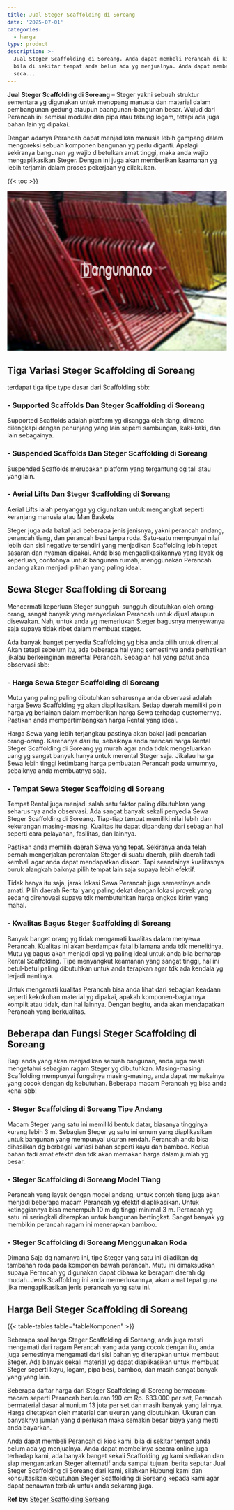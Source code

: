 ```yaml
---
title: Jual Steger Scaffolding di Soreang
date: '2025-07-01'
categories:
  - harga
type: product
description: >-
  Jual Steger Scaffolding di Soreang. Anda dapat membeli Perancah di kios kami,
  bila di sekitar tempat anda belum ada yg menjualnya. Anda dapat membelinya
  seca...
---
```


**Jual Steger Scaffolding di Soreang** – Steger yakni sebuah struktur sementara yg digunakan untuk menopang manusia dan material dalam pembangunan gedung ataupun baangunan-bangunan besar. Wujud dari Perancah ini semisal modular dan pipa atau tabung logam, tetapi ada juga bahan lain yg dipakai.

Dengan adanya Perancah dapat menjadikan manusia lebih gampang dalam mengoreksi sebuah komponen bangunan yg perlu diganti. Apalagi sekiranya bangunan yg wajib dibetulkan amat tinggi, maka anda wajib mengaplikasikan Steger. Dengan ini juga akan memberikan keamanan yg lebih terjamin dalam proses pekerjaan yg dilakukan.

{{< toc >}}

![Jual Steger Scaffolding di Soreang](/images/sewa-scaffolding-steger-30.png)

## Tiga Variasi Steger Scaffolding di Soreang

terdapat tiga tipe type dasar dari Scaffolding sbb:

### \- Supported Scaffolds Dan Steger Scaffolding di Soreang

Supported Scaffolds adalah platform yg disangga oleh tiang, dimana dilengkapi dengan penunjang yang lain seperti sambungan, kaki-kaki, dan lain sebagainya.

### \- Suspended Scaffolds Dan Steger Scaffolding di Soreang

Suspended Scaffolds merupakan platform yang tergantung dg tali atau yang lain.

### \- Aerial Lifts Dan Steger Scaffolding di Soreang

Aerial Lifts ialah penyangga yg digunakan untuk mengangkat seperti keranjang manusia atau Man Baskets

Steger juga ada bakal jadi beberapa jenis jenisnya, yakni perancah andang, perancah tiang, dan perancah besi tanpa roda. Satu-satu mempunyai nilai lebih dan sisi negative tersendiri yang menjadikan Scaffolding lebih tepat sasaran dan nyaman dipakai. Anda bisa mengaplikasikannya yang layak dg keperluan, contohnya untuk bangunan rumah, menggunakan Perancah andang akan menjadi pilihan yang paling ideal.

## Sewa Steger Scaffolding di Soreang

Mencermati keperluan Steger sungguh-sungguh dibutuhkan oleh orang-orang, sangat banyak yang menyediakan Perancah untuk dijual ataupun disewakan. Nah, untuk anda yg memerlukan Steger bagusnya menyewanya saja supaya tidak ribet dalam membuat steger.

Ada banyak banget penyedia Scaffolding yg bisa anda pilih untuk dirental. Akan tetapi sebelum itu, ada beberapa hal yang semestinya anda perhatikan jikalau berkeinginan merental Perancah. Sebagian hal yang patut anda observasi sbb:

### \- Harga Sewa Steger Scaffolding di Soreang

Mutu yang paling paling dibutuhkan seharusnya anda observasi adalah harga Sewa Scaffolding yg akan diaplikasikan. Setiap daerah memiliki poin harga yg berlainan dalam memberikan harga Sewa terhadap customernya. Pastikan anda mempertimbangkan harga Rental yang ideal.

Harga Sewa yang lebih terjangkau pastinya akan bakal jadi pencarian orang-orang. Karenanya dari itu, sebaiknya anda mencari harga Rental Steger Scaffolding di Soreang yg murah agar anda tidak mengeluarkan uang yg sangat banyak hanya untuk merental Steger saja. Jikalau harga Sewa lebih tinggi ketimbang harga pembuatan Perancah pada umumnya, sebaiknya anda membuatnya saja.

### \- Tempat Sewa Steger Scaffolding di Soreang

Tempat Rental juga menjadi salah satu faktor paling dibutuhkan yang seharusnya anda observasi. Ada sangat banyak sekali penyedia Sewa Steger Scaffolding di Soreang. Tiap-tiap tempat memiliki nilai lebih dan kekurangan masing-masing. Kualitas itu dapat dipandang dari sebagian hal seperti cara pelayanan, fasilitas, dan lainnya.

Pastikan anda memilih daerah Sewa yang tepat. Sekiranya anda telah pernah mengerjakan perentalan Steger di suatu daerah, pilih daerah tadi kembali agar anda dapat mendapatkan diskon. Tapi seandainya kualitasnya buruk alangkah baiknya pilih tempat lain saja supaya lebih efektif.

Tidak hanya itu saja, jarak lokasi Sewa Perancah juga semestinya anda amati. Pilih daerah Rental yang paling dekat dengan lokasi proyek yang sedang direnovasi supaya tdk membutuhkan harga ongkos kirim yang mahal.

### \- Kwalitas Bagus Steger Scaffolding di Soreang

Banyak banget orang yg tidak mengamati kwalitas dalam menyewa Perancah. Kualitas ini akan berdampak fatal bilamana anda tdk menelitinya. Mutu yg bagus akan menjadi opsi yg paling ideal untuk anda bila berharap Rental Scaffolding. Tipe menyangkut keamanan yang sangat tinggi, hal ini betul-betul paling dibutuhkan untuk anda terapkan agar tdk ada kendala yg terjadi nantinya.

Untuk mengamati kualitas Perancah bisa anda lihat dari sebagian keadaan seperti kekokohan material yg dipakai, apakah komponen-bagiannya komplit atau tidak, dan hal lainnya. Dengan begitu, anda akan mendapatkan Perancah yang berkualitas.

## Beberapa dan Fungsi Steger Scaffolding di Soreang

Bagi anda yang akan menjadikan sebuah bangunan, anda juga mesti mengetahui sebagian ragam Steger yg dibutuhkan. Masing-masing Scaffolding mempunyai fungsinya masing-masing, anda dapat memakainya yang cocok dengan dg kebutuhan. Beberapa macam Perancah yg bisa anda kenal sbb!

### \- Steger Scaffolding di Soreang Tipe Andang

Macam Steger yang satu ini memiliki bentuk datar, biasanya tingginya kurang lebih 3 m. Sebagian Steger yg satu ini umum yang diaplikasikan untuk bangunan yang mempunyai ukuran rendah. Perancah anda bisa dihasilkan dg berbagai variasi bahan seperti kayu dan bamboo. Kedua bahan tadi amat efektif dan tdk akan memakan harga dalam jumlah yg besar.

### \- Steger Scaffolding di Soreang Model Tiang

Perancah yang layak dengan model andang, untuk contoh tiang juga akan menjadi beberapa macam Perancah yg efektif diaplikasikan. Untuk ketinggiannya bisa menempuh 10 m dg tinggi minimal 3 m. Perancah yg satu ini seringkali diterapkan untuk bangunan bertingkat. Sangat banyak yg membikin perancah ragam ini menerapkan bamboo.

### \- Steger Scaffolding di Soreang Menggunakan Roda

Dimana Saja dg namanya ini, tipe Steger yang satu ini dijadikan dg tambahan roda pada komponen bawah perancah. Mutu ini dimaksudkan supaya Perancah yg digunakan dapat dibawa ke beragam daerah dg mudah. Jenis Scaffolding ini anda memerlukannya, akan amat tepat guna jika mengaplikasikan jenis perancah yang satu ini.

## Harga Beli Steger Scaffolding di Soreang

{{< table-tables table="tableKomponen" >}}

Beberapa soal harga Steger Scaffolding di Soreang, anda juga mesti mengamati dari ragam Perancah yang ada yang cocok dengan itu, anda juga semestinya mengamati dari sisi bahan yg diterapkan untuk membaut Steger. Ada banyak sekali material yg dapat diaplikasikan untuk membuat Steger seperti kayu, logam, pipa besi, bamboo, dan masih sangat banyak yang yang lain.

Beberapa daftar harga dari Steger Scaffolding di Soreang bermacam-macam seperti Perancah berukuran 190 cm Rp. 633.000 per set, Perancah bermaterial dasar almunium 13 juta per set dan masih banyak yang lainnya. Harga ditetapkan oleh material dan ukuran yang dibutuhkan. Ukuran dan banyaknya jumlah yang diperlukan maka semakin besar biaya yang mesti anda bayarkan.

Anda dapat membeli Perancah di kios kami, bila di sekitar tempat anda belum ada yg menjualnya. Anda dapat membelinya secara online juga terhadap kami, ada banyak banget sekali Scaffolding yg kami sediakan dan siap mengantarkan Steger alternatif anda sampai tujuan. berita seputar Jual Steger Scaffolding di Soreang dari kami, silahkan Hubungi kami dan konsultasikan kebutuhan Steger Scaffolding di Soreang kepada kami agar dapat penawran terbiak untuk anda sekarang juga.

**Ref by:** [Steger Scaffolding Soreang](https://id.wikipedia.org/wiki/Steger)

